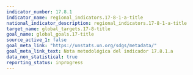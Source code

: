 ```yaml
---
indicator_number: 17.8.1
indicator_name: regional_indicators.17-8-1-a-title
national_indicator_description: regional_indicators.17-8-1-a-title
target_name: global_targets.17-8-title
goal_name: global_goals.17-title
source_active_1: false
goal_meta_link: "https://unstats.un.org/sdgs/metadata/"
goal_meta_link_text: Nota metodológica del indicador 17.8.1.a
data_non_statistical: true
reporting_status: inprogress
---
```

